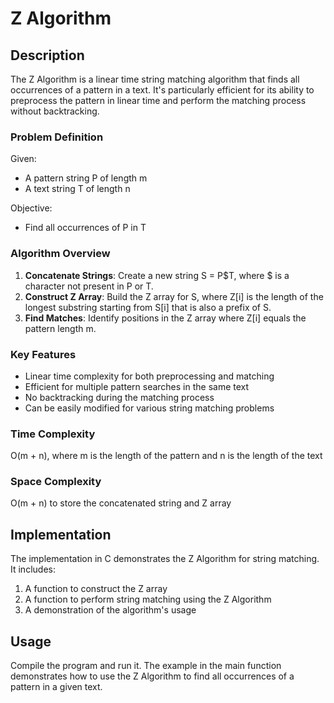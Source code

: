 # Z Algorithm

## Description

The Z Algorithm is a linear time string matching algorithm that finds all occurrences of a pattern in a text. It's particularly efficient for its ability to preprocess the pattern in linear time and perform the matching process without backtracking.

### Problem Definition

Given:
- A pattern string P of length m
- A text string T of length n

Objective:
- Find all occurrences of P in T

### Algorithm Overview

1. **Concatenate Strings**: Create a new string S = P$T, where $ is a character not present in P or T.
2. **Construct Z Array**: Build the Z array for S, where Z[i] is the length of the longest substring starting from S[i] that is also a prefix of S.
3. **Find Matches**: Identify positions in the Z array where Z[i] equals the pattern length m.

### Key Features

- Linear time complexity for both preprocessing and matching
- Efficient for multiple pattern searches in the same text
- No backtracking during the matching process
- Can be easily modified for various string matching problems

### Time Complexity

O(m + n), where m is the length of the pattern and n is the length of the text

### Space Complexity

O(m + n) to store the concatenated string and Z array

## Implementation

The implementation in C demonstrates the Z Algorithm for string matching. It includes:

1. A function to construct the Z array
2. A function to perform string matching using the Z Algorithm
3. A demonstration of the algorithm's usage

## Usage

Compile the program and run it. The example in the main function demonstrates how to use the Z Algorithm to find all occurrences of a pattern in a given text.